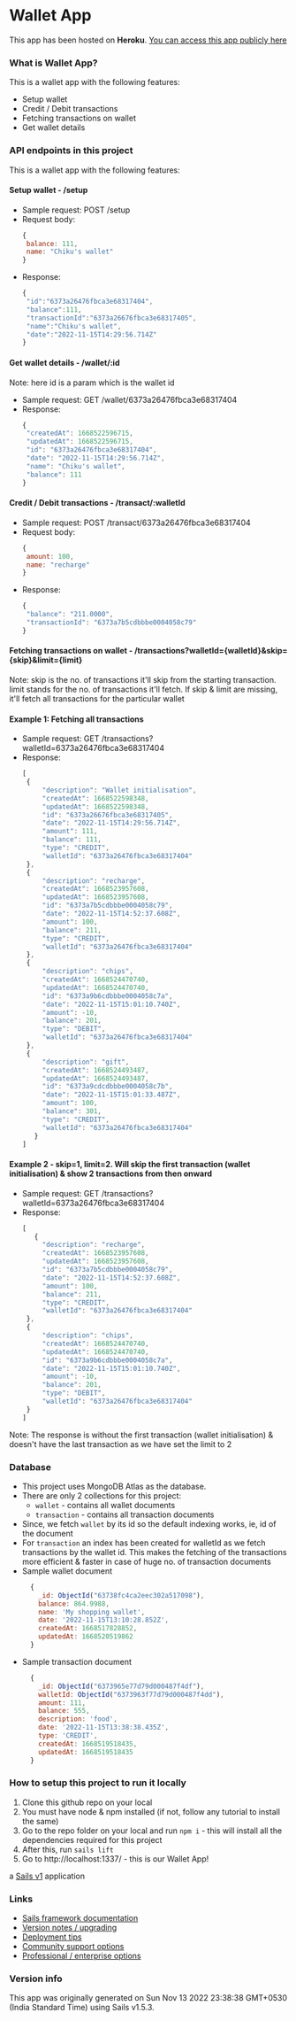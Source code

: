 # Wallet App

This app has been hosted on <b>Heroku</b>. [You can access this app publicly here](https://warm-forest-96436.herokuapp.com/) 

### What is Wallet App?
This is a wallet app with the following features:
- Setup wallet
- Credit / Debit transactions
- Fetching transactions on wallet
- Get wallet details

### API endpoints in this project
This is a wallet app with the following features:
#### Setup wallet - /setup
   - Sample request: POST /setup
   - Request body: 
     ```javascript 
     {
      balance: 111, 
      name: "Chiku's wallet"
     }
     ```
   - Response: 
     ```javascript
     {
      "id":"6373a26476fbca3e68317404",
      "balance":111,
      "transactionId":"6373a26676fbca3e68317405",
      "name":"Chiku's wallet",
      "date":"2022-11-15T14:29:56.714Z"
     }
     ```
#### Get wallet details - /wallet/:id
Note: here id is a param which is the wallet id
- Sample request: GET /wallet/6373a26476fbca3e68317404
- Response: 
     ```javascript
     {
      "createdAt": 1668522596715,
      "updatedAt": 1668522596715,
      "id": "6373a26476fbca3e68317404",
      "date": "2022-11-15T14:29:56.714Z",
      "name": "Chiku's wallet",
      "balance": 111
     }
     ```
#### Credit / Debit transactions - /transact/:walletId
- Sample request: POST /transact/6373a26476fbca3e68317404
- Request body: 
     ```javascript 
     {
      amount: 100, 
      name: "recharge"
     }
     ```
 - Response: 
     ```javascript
     {
      "balance": "211.0000",
      "transactionId": "6373a7b5cdbbbe0004058c79"
     }
     ```
#### Fetching transactions on wallet - /transactions?walletId={walletId}&skip={skip}&limit={limit}
Note: skip is the no. of transactions it'll skip from the starting transaction. limit stands for the no. of transactions it'll fetch. If skip & limit are missing, it'll fetch all transactions for the particular wallet
#### Example 1: Fetching all transactions
- Sample request: GET /transactions?walletId=6373a26476fbca3e68317404
- Response: 
     ```javascript
     [
      {
          "description": "Wallet initialisation",
          "createdAt": 1668522598348,
          "updatedAt": 1668522598348,
          "id": "6373a26676fbca3e68317405",
          "date": "2022-11-15T14:29:56.714Z",
          "amount": 111,
          "balance": 111,
          "type": "CREDIT",
          "walletId": "6373a26476fbca3e68317404"
      },
      {
          "description": "recharge",
          "createdAt": 1668523957608,
          "updatedAt": 1668523957608,
          "id": "6373a7b5cdbbbe0004058c79",
          "date": "2022-11-15T14:52:37.608Z",
          "amount": 100,
          "balance": 211,
          "type": "CREDIT",
          "walletId": "6373a26476fbca3e68317404"
      },
      {
          "description": "chips",
          "createdAt": 1668524470740,
          "updatedAt": 1668524470740,
          "id": "6373a9b6cdbbbe0004058c7a",
          "date": "2022-11-15T15:01:10.740Z",
          "amount": -10,
          "balance": 201,
          "type": "DEBIT",
          "walletId": "6373a26476fbca3e68317404"
      },
      {
          "description": "gift",
          "createdAt": 1668524493487,
          "updatedAt": 1668524493487,
          "id": "6373a9cdcdbbbe0004058c7b",
          "date": "2022-11-15T15:01:33.487Z",
          "amount": 100,
          "balance": 301,
          "type": "CREDIT",
          "walletId": "6373a26476fbca3e68317404"
        }
     ]
     ```
#### Example 2 - skip=1, limit=2. Will skip the first transaction (wallet initialisation) & show 2 transactions from then onward
- Sample request: GET /transactions?walletId=6373a26476fbca3e68317404
- Response:
     ```javascript
     [
        {
          "description": "recharge",
          "createdAt": 1668523957608,
          "updatedAt": 1668523957608,
          "id": "6373a7b5cdbbbe0004058c79",
          "date": "2022-11-15T14:52:37.608Z",
          "amount": 100,
          "balance": 211,
          "type": "CREDIT",
          "walletId": "6373a26476fbca3e68317404"
      },
      {
          "description": "chips",
          "createdAt": 1668524470740,
          "updatedAt": 1668524470740,
          "id": "6373a9b6cdbbbe0004058c7a",
          "date": "2022-11-15T15:01:10.740Z",
          "amount": -10,
          "balance": 201,
          "type": "DEBIT",
          "walletId": "6373a26476fbca3e68317404"
      }
     ]
     ```
Note: The response is without the first transaction (wallet initialisation) & doesn't have the last transaction as we have set the limit to 2

### Database
- This project uses MongoDB Atlas as the database.
- There are only 2 collections for this project:
  - `wallet` - contains all wallet documents
  - `transaction` - contains all transaction documents
- Since, we fetch `wallet` by its id so the default indexing works, ie, id of the document
- For `transaction` an index has been created for walletId as we fetch transactions by the wallet id. This makes the fetching of the transactions more efficient & faster in case of huge no. of transaction documents
- Sample wallet document
  ```javascript
    {
      _id: ObjectId("63738fc4ca2eec302a517098"),
      balance: 864.9988,
      name: 'My shopping wallet',
      date: '2022-11-15T13:10:28.852Z',
      createdAt: 1668517828852,
      updatedAt: 1668520519862
    }
  ```
- Sample transaction document
  ```javascript
    {
      _id: ObjectId("6373965e77d79d000487f4df"),
      walletId: ObjectId("6373963f77d79d000487f4dd"),
      amount: 111,
      balance: 555,
      description: 'food',
      date: '2022-11-15T13:38:38.435Z',
      type: 'CREDIT',
      createdAt: 1668519518435,
      updatedAt: 1668519518435
    }
  ```

### How to setup this project to run it locally
1. Clone this github repo on your local
2. You must have node & npm installed (if not, follow any tutorial to install the same)
3. Go to the repo folder on your local and run `npm i` - this will install all the dependencies required for this project
4. After this, run `sails lift`
5. Go to http://localhost:1337/ - this is our Wallet App!


a [Sails v1](https://sailsjs.com) application


### Links

+ [Sails framework documentation](https://sailsjs.com/get-started)
+ [Version notes / upgrading](https://sailsjs.com/documentation/upgrading)
+ [Deployment tips](https://sailsjs.com/documentation/concepts/deployment)
+ [Community support options](https://sailsjs.com/support)
+ [Professional / enterprise options](https://sailsjs.com/enterprise)


### Version info

This app was originally generated on Sun Nov 13 2022 23:38:38 GMT+0530 (India Standard Time) using Sails v1.5.3.

<!-- Internally, Sails used [`sails-generate@2.0.7`](https://github.com/balderdashy/sails-generate/tree/v2.0.7/lib/core-generators/new). -->



<!--
Note:  Generators are usually run using the globally-installed `sails` CLI (command-line interface).  This CLI version is _environment-specific_ rather than app-specific, thus over time, as a project's dependencies are upgraded or the project is worked on by different developers on different computers using different versions of Node.js, the Sails dependency in its package.json file may differ from the globally-installed Sails CLI release it was originally generated with.  (Be sure to always check out the relevant [upgrading guides](https://sailsjs.com/upgrading) before upgrading the version of Sails used by your app.  If you're stuck, [get help here](https://sailsjs.com/support).)
-->

